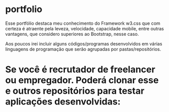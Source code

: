 # portfolio
Esse portfólio destaca meu conhecimento do Framework w3.css que com certeza é atraente pela leveza, velocidade, capacidade mobile, entre outras vantagens, que considero superiores ao Bootstrap, nesse caso.

Aos poucos irei incluir alguns códigos/programas desenvolvidos em várias linguagens de programação que serão agrupadas por pastas/repositórios.

# **Se você é recrutador de freelancer ou empregador. Poderá clonar esse e outros repositórios para testar aplicações desenvolvidas:**
